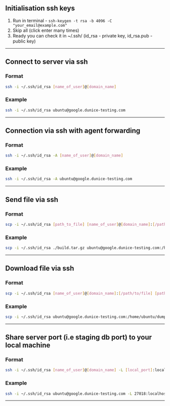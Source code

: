 ## Initialisation ssh keys
1.  Run in terminal - `ssh-keygen -t rsa -b 4096 -C "your_email@example.com"`
2.  Skip all (click enter many times)
3.  Ready you can check it in ~/.ssh/ (id_rsa - private key, id_rsa.pub - public key)

---

## Connect to server via ssh
### Format
```bash
ssh -i ~/.ssh/id_rsa [name_of_user]@[domain_name]
```
### Example
```bash
ssh -i ~/.ssh/id_rsa ubuntu@google.dunice-testing.com
```

---

## Connection via ssh with agent forwarding
### Format
```bash
ssh -i ~/.ssh/id_rsa -A [name_of_user]@[domain_name]
```
### Example
```bash
ssh -i ~/.ssh/id_rsa -A ubuntu@google.dunice-testing.com
```

---

## Send file via ssh
### Format
```bash
scp -i ~/.ssh/id_rsa [path_to_file] [name_of_user]@[domain_name]:[/path/to/file]
```
### Example
```bash
scp -i ~/.ssh/id_rsa ./build.tar.gz ubuntu@google.dunice-testing.com:/home/ubuntu
```

---

## Download file via ssh
### Format
```bash
scp -i ~/.ssh/id_rsa [name_of_user]@[domain_name]:[/path/to/file] [path_to_save]
```
### Example
```bash
scp -i ~/.ssh/id_rsa ubuntu@google.dunice-testing.com:/home/ubuntu/dump.tar.gz ./
```

---

## Share server port (i.e staging db port) to your local machine
### Format
```bash
ssh -i ~/.ssh/id_rsa [name_of_user]@[domain_name] -L [local_port]:localhost:[server_port]
```
### Example
```bash
ssh -i ~/.ssh/id_rsa ubuntu@google.dunice-testing.com -L 27018:localhost:27017
```
---